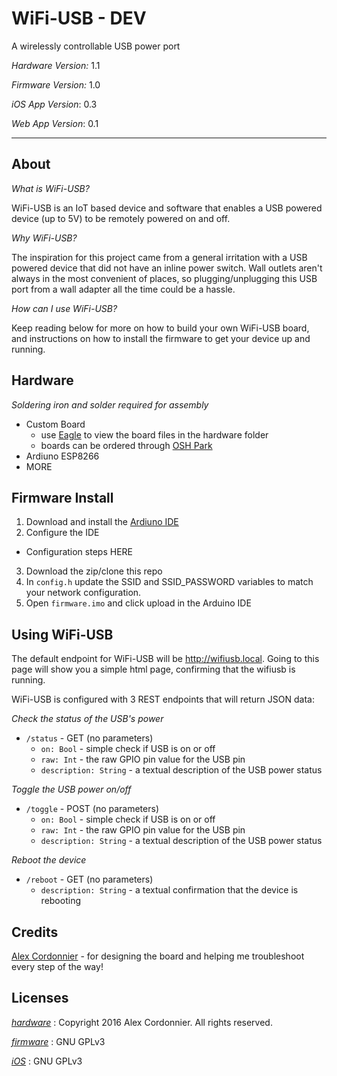 # WiFi-USB - DEV #
A wirelessly controllable USB power port


_Hardware Version:_ 1.1

_Firmware Version:_ 1.0

_iOS App Version_: 0.3

_Web App Version_: 0.1

---

## About ##

_What is WiFi-USB?_

WiFi-USB is an IoT based device and software that enables a USB powered device (up to 5V) to be remotely powered on and off.

_Why WiFi-USB?_

The inspiration for this project came from a general irritation with a USB powered device that did not have an inline power switch. Wall outlets aren't always in the most convenient of places, so plugging/unplugging this USB port from a wall adapter all the time could be a hassle.

_How can I use WiFi-USB?_

Keep reading below for more on how to build your own WiFi-USB board, and instructions on how to install the firmware to get your device up and running.

## Hardware ##

_Soldering iron and solder required for assembly_

* Custom Board
  * use [Eagle](http://www.cadsoftusa.com/download-eagle/) to view the board files in the hardware folder
  * boards can be ordered through [OSH Park](https://oshpark.com/)
* Ardiuno ESP8266
* MORE

## Firmware Install ##


1. Download and install the [Ardiuno IDE](https://www.arduino.cc/en/Main/Software)
2. Configure the IDE
  * Configuration steps HERE
3. Download the zip/clone this repo
4. In `config.h` update the SSID and SSID_PASSWORD variables to match your network configuration.
5. Open `firmware.imo` and click upload in the Arduino IDE

## Using WiFi-USB ##


The default endpoint for WiFi-USB will be http://wifiusb.local. Going to this page will show you a simple html page, confirming that the wifiusb is running.

WiFi-USB is configured with 3 REST endpoints that will return JSON data:


_Check the status of the USB's power_
* `/status` - GET (no parameters)
  * `on: Bool` - simple check if USB is on or off
  * `raw: Int` - the raw GPIO pin value for the USB pin 
  * `description: String` - a textual description of the USB power status


_Toggle the USB power on/off_
* `/toggle` - POST (no parameters)
  * `on: Bool` - simple check if USB is on or off
  * `raw: Int` - the raw GPIO pin value for the USB pin 
  * `description: String` - a textual description of the USB power status


_Reboot the device_
* `/reboot` - GET (no parameters)
  * `description: String` - a textual confirmation that the device is rebooting


## Credits ##


[Alex Cordonnier](https://github.com/ajcord) - for designing the board and helping me troubleshoot every step of the way!

## Licenses ##


[_hardware_](https://github.com/EPICmynamesBG/WiFi-USB/blob/master/hardware/LICENSE) : Copyright 2016 Alex Cordonnier. All rights reserved.

[_firmware_](https://github.com/EPICmynamesBG/WiFi-USB/blob/master/firmware/LICENSE) : GNU GPLv3

[_iOS_](https://github.com/EPICmynamesBG/WiFi-USB/blob/master/iOS/LICENSE) : GNU GPLv3
